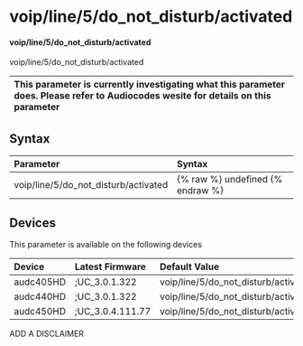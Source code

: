 ﻿---
description: voip/line/5/do_not_disturb/activated
search: false
---

# voip/line/5/do_not_disturb/activated

#### voip/line/5/do_not_disturb/activated

voip/line/5/do_not_disturb/activated


| This parameter is currently investigating what this parameter does. Please refer to Audiocodes wesite for details on this parameter | 
| :--- |

## Syntax
| Parameter | Syntax |
| :--- | :--- |
|voip/line/5/do_not_disturb/activated | {% raw %} undefined {% endraw %}|

## Devices
This parameter is available on the following devices

| Device | Latest Firmware | Default Value |
|:---|:---|:---|
| audc405HD | ;UC_3.0.1.322 | voip/line/5/do_not_disturb/activated=0 
| audc440HD | ;UC_3.0.1.322 | voip/line/5/do_not_disturb/activated=0 
| audc450HD | ;UC_3.0.4.111.77 | voip/line/5/do_not_disturb/activated=0 

ADD A DISCLAIMER
